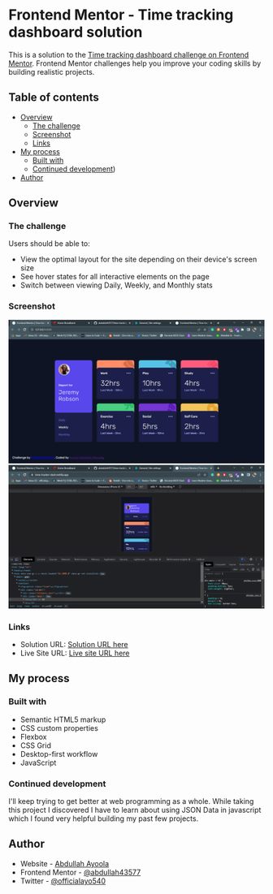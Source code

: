 # Frontend Mentor - Time tracking dashboard solution

This is a solution to the [Time tracking dashboard challenge on Frontend Mentor](https://www.frontendmentor.io/challenges/time-tracking-dashboard-UIQ7167Jw). Frontend Mentor challenges help you improve your coding skills by building realistic projects.

## Table of contents

- [Overview](#overview)
  - [The challenge](#the-challenge)
  - [Screenshot](#screenshot)
  - [Links](#links)
- [My process](#my-process)
  - [Built with](#built-with)
  - [Continued development](#continued-development))
- [Author](#author)

## Overview

### The challenge

Users should be able to:

- View the optimal layout for the site depending on their device's screen size
- See hover states for all interactive elements on the page
- Switch between viewing Daily, Weekly, and Monthly stats

### Screenshot

![](<./design/Screenshot%20(23).png>)
![](<./design/Screenshot%20(24).png>)

### Links

- Solution URL: [Solution URL here](https://www.frontendmentor.io/solutions/time-tracking-dashboard-e_IOYNbyxg)
- Live Site URL: [Live site URL here](https://time-tracker-dash.netlify.app/)

## My process

### Built with

- Semantic HTML5 markup
- CSS custom properties
- Flexbox
- CSS Grid
- Desktop-first workflow
- JavaScript

### Continued development

I'll keep trying to get better at web programming as a whole. While taking this project I discovered I have to learn about using JSON Data in javascript which I found very helpful building my past few projects.

## Author

- Website - [Abdullah Ayoola](https://github.com/abdullah43577)
- Frontend Mentor - [@abdullah43577](https://www.frontendmentor.io/profile/abdullah43577)
- Twitter - [@officialayo540](https://twitter.com/officialayo540)
